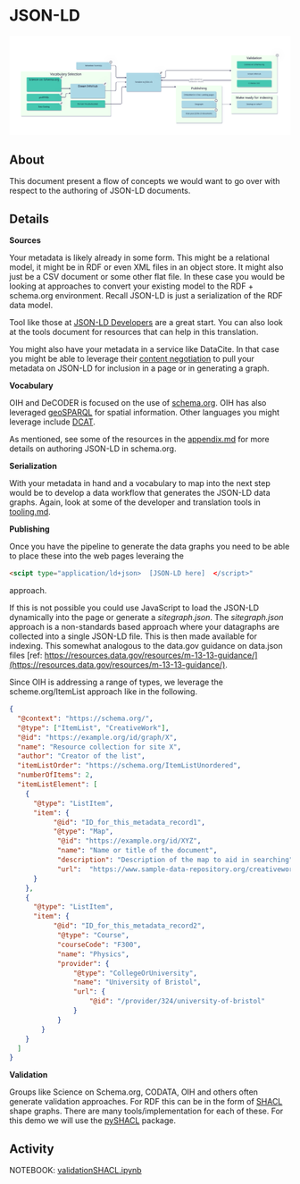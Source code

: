 #  JSON-LD


![visual](./assets/dt_jsonld.svg)

## About

This document present a flow of concepts we would want to go over with respect to 
the authoring of JSON-LD documents.

## Details

__Sources__

Your metadata is likely already in some form.  This might be a relational model, 
it might be in RDF or even XML files in an object store.  It might also just 
be a CSV document or some other flat file.  In these case you would be 
looking at approaches to convert your existing model to the RDF + schema.org 
environment.  Recall JSON-LD is just a serialization of the RDF data model.  

Tool like those at [JSON-LD Developers](https://json-ld.org/#developers) are 
a great start. You can also look at the tools document for resources that can 
help in this translation.

You might also have your metadata in a service like DataCite.  In that case you 
might be able to leverage their [content negotiation](https://support.datacite.org/docs/datacite-content-resolver#supported-content-types) 
to pull your metadata on JSON-LD for inclusion in a page or in generating a 
graph. 


__Vocabulary__

OIH and DeCODER is focused on the use of [schema.org](https://schema.org).  OIH has 
also leveraged [geoSPARQL](https://www.ogc.org/standard/geosparql/) for spatial information.
Other languages you might leverage include [DCAT](https://www.w3.org/TR/vocab-dcat-3/).

As mentioned, see some of the resources in the [appendix.md](appendix.md) for more
details on authoring JSON-LD in schema.org.

__Serialization__

With your metadata in hand and a vocabulary to map into the next step would be 
to develop a data workflow that generates the JSON-LD data graphs.  Again, 
look at some of the developer and translation tools in [tooling.md](..%2F..%2Fdocs%2Ftooling.md).

__Publishing__

Once you have the pipeline to generate the data graphs you need to be able to place these into the
web pages leveraing the 

```HTML
<scipt type="application/ld+json>  [JSON-LD here]  </script>"
```
approach.  

If this is not possible you could use JavaScript to load the JSON-LD dynamically into the page
or generate a _sitegraph.json_.  The _sitegraph.json_ approach is a non-standards based approach
where your datagraphs are collected into a single JSON-LD file.  This is then made available 
for indexing.  This somewhat analogous to the data.gov guidance on data.json files 
[ref: https://resources.data.gov/resources/m-13-13-guidance/](https://resources.data.gov/resources/m-13-13-guidance/).

Since OIH is addressing a range of types, we leverage the scheme.org/ItemList approach like 
in the following.

```json
{
  "@context": "https://schema.org/",
  "@type": ["ItemList", "CreativeWork"],
  "@id": "https://example.org/id/graph/X",
  "name": "Resource collection for site X",
  "author": "Creator of the list",
  "itemListOrder": "https://schema.org/ItemListUnordered",
  "numberOfItems": 2,
  "itemListElement": [
    {
      "@type": "ListItem",
      "item": {
           "@id": "ID_for_this_metadata_record1",
           "@type": "Map",
            "@id": "https://example.org/id/XYZ",
            "name": "Name or title of the document",
            "description": "Description of the map to aid in searching",
            "url":  "https://www.sample-data-repository.org/creativework/map.pdf"
      }
    },
    {
      "@type": "ListItem",
      "item": {
           "@id": "ID_for_this_metadata_record2",
            "@type": "Course",
            "courseCode": "F300",
            "name": "Physics",
            "provider": {
                "@type": "CollegeOrUniversity",
                "name": "University of Bristol",
                "url": {
                    "@id": "/provider/324/university-of-bristol"
                }
            }
        }
    }
  ]
}
```

__Validation__

Groups like Science on Schema.org, CODATA, OIH and others often generate validation 
approaches.  For RDF this can be in the form of [SHACL](https://www.w3.org/TR/shacl/)
shape graphs.  There are many tools/implementation for each of these.  For this 
demo we will use the [pySHACL](https://github.com/RDFLib/pySHACL) package.  


## Activity

NOTEBOOK: [validationSHACL.ipynb](../commons/notebooks/validationSHACL.ipynb)

